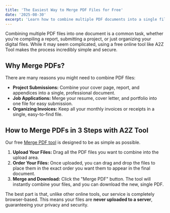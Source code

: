 ```yaml
---
title: 'The Easiest Way to Merge PDF Files for Free'
date: '2025-08-30'
excerpt: 'Learn how to combine multiple PDF documents into a single file quickly and safely using a free online tool. No software installation needed.'
---
```


Combining multiple PDF files into one document is a common task, whether you're compiling a report, submitting a project, or just organizing your digital files. While it may seem complicated, using a free online tool like A2Z Tool makes the process incredibly simple and secure.

## Why Merge PDFs?

There are many reasons you might need to combine PDF files:
- **Project Submissions:** Combine your cover page, report, and appendices into a single, professional document.
- **Job Applications:** Merge your resume, cover letter, and portfolio into one file for easy submission.
- **Organizing Invoices:** Keep all your monthly invoices or receipts in a single, easy-to-find file.

## How to Merge PDFs in 3 Steps with A2Z Tool

Our free [Merge PDF tool](/en/merge) is designed to be as simple as possible.

1.  **Upload Your Files:** Drag all the PDF files you want to combine into the upload area.
2.  **Order Your Files:** Once uploaded, you can drag and drop the files to place them in the exact order you want them to appear in the final document.
3.  **Merge and Download:** Click the "Merge PDF" button. The tool will instantly combine your files, and you can download the new, single PDF.

The best part is that, unlike other online tools, our service is completely browser-based. This means your files are **never uploaded to a server**, guaranteeing your privacy and security.